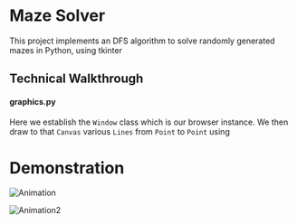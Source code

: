 # Maze Solver

This project implements an DFS algorithm to solve randomly generated mazes in Python, using tkinter

## Technical Walkthrough

#### graphics.py

Here we establish the `Window` class which is our browser instance. We then draw to that `Canvas` various `Lines` from `Point` to `Point` using 

# Demonstration
![Animation](https://github.com/ASproson/maze_solver/assets/77736272/19a8a712-554d-439f-9e1d-00ac795d10e4)

![Animation2](https://github.com/ASproson/maze_solver/assets/77736272/a9c9b860-4f2b-49b7-a757-74d7e0738057)
